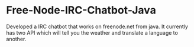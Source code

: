 # Free-Node-IRC-Chatbot-Java
Developed a IRC chatbot that works on freenode.net from java. It currently has two API which will tell you the weather and translate a language to another.
